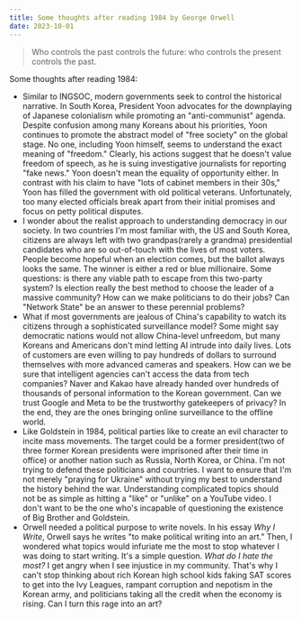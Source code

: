 ```yaml
---
title: Some thoughts after reading 1984 by George Orwell
date: 2023-10-01
---
```


> Who controls the past controls the future: who controls the present controls the past.

Some thoughts after reading 1984:

- Similar to INGSOC, modern governments seek to control the historical narrative. In South Korea, President Yoon advocates for the downplaying of Japanese colonialism while promoting an "anti-communist" agenda. Despite confusion among many Koreans about his priorities, Yoon continues to promote the abstract model of "free society" on the global stage. No one, including Yoon himself, seems to understand the exact meaning of "freedom." Clearly, his actions suggest that he doesn't value freedom of speech, as he is suing investigative journalists for reporting "fake news." Yoon doesn't mean the equality of opportunity either. In contrast with his claim to have "lots of cabinet members in their 30s," Yoon has filled the government with old political veterans. Unfortunately, too many elected officials break apart from their initial promises and focus on petty political disputes. 
- I wonder about the realist approach to understanding democracy in our society. In two countries I'm most familiar with, the US and South Korea, citizens are always left with two grandpas(rarely a grandma) presidential candidates who are so out-of-touch with the lives of most voters. People become hopeful when an election comes, but the ballot always looks the same. The winner is either a red or blue millionaire. Some questions: is there any viable path to escape from this two-party system? Is election really the best method to choose the leader of a massive community? How can we make politicians to do their jobs? Can "Network State" be an answer to these perennial problems?
- What if most governments are jealous of China's capability to watch its citizens through a sophisticated surveillance model? Some might say democratic nations would not allow China-level unfreedom, but many Koreans and Americans don't mind letting AI intrude into daily lives. Lots of customers are even willing to pay hundreds of dollars to surround themselves with more advanced cameras and speakers. How can we be sure that intelligent agencies can't access the data from tech companies? Naver and Kakao have already handed over hundreds of thousands of personal information to the Korean government. Can we trust Google and Meta to be the trustworthy gatekeepers of privacy? In the end, they are the ones bringing online surveillance to the offline world. 
- Like Goldstein in 1984, political parties like to create an evil character to incite mass movements. The target could be a former president(two of three former Korean presidents were imprisoned after their time in office) or another nation such as Russia, North Korea, or China. I'm not trying to defend these politicians and countries. I want to ensure that I'm not merely "praying for Ukraine" without trying my best to understand the history behind the war. Understanding complicated topics should not be as simple as hitting a "like" or "unlike" on a YouTube video. I don't want to be the one who's incapable of questioning the existence of Big Brother and Goldstein.
- Orwell needed a political purpose to write novels. In his essay *Why I Write*, Orwell says he writes "to make political writing into an art." Then, I wondered what topics would infuriate me the most to stop whatever I was doing to start writing. It's a simple question. *What do I hate the most?* I get angry when I see injustice in my community. That's why I can't stop thinking about rich Korean high school kids faking SAT scores to get into the Ivy Leagues, rampant corruption and nepotism in the Korean army, and politicians taking all the credit when the economy is rising. Can I turn this rage into an art?